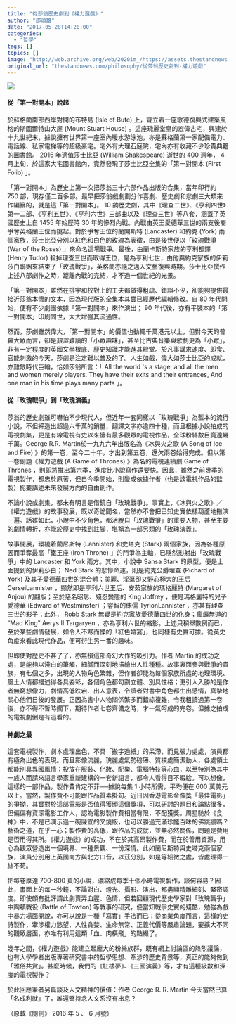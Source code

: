 ```yaml
---
title: "從莎翁歷史劇到《權力遊戲》"
author: "邵頌雄"
date: "2017-05-28T14:20:00"
categories:
  - "哲學"
tags: []
topics: []
image: "http://web.archive.org/web/2020im_/https://assets.thestandnews.com/media/photos/18679295525_f39cc1bc70_z_0hQsP.jpg"
original_url: "thestandnews.com/philosophy/從莎翁歷史劇到-權力遊戲"
---
```

![](http://web.archive.org/web/2020im_/https://assets.thestandnews.com/media/photos/18679295525_f39cc1bc70_z_0hQsP.jpg)

#### **從「第一對開本」說起**

於蘇格蘭南部西岸對開的布特島 (Isle of Bute) 上，聳立着一座歌德復興式建築風格的斯圖爾特山大屋 (Mount Stuart House) 。這座瑰麗堂皇的宏偉古宅，興建於十九世紀末，據說擁有世界第一座室內暖水游泳池，亦是蘇格蘭第一家配備電力、電話線、私家電梯等的超級豪宅。宅外有大理石庭院，宅內亦有收藏不少珍貴典籍的圖書館。 2016 年適值莎士比亞 (William Shakespeare) 逝世的 400 週年， 4 月上旬，於這家大宅圖書館內，竟然發現了莎士比亞全集的「第一對開本 (First Folio) 」。

「第一對開本」為歷史上第一次把莎翁三十六部作品出版的合集，當年印行約 750 部，現存僅二百多部。最早把莎翁戲劇劃分作喜劇、歷史劇和悲劇三大類來作編纂的，就是這「第一對開本」。 10 齣歷史劇，其中《理查二世》、《亨利四世》第一二部、《亨利五世》、《亨利六世》三部曲以及《理查三世》等八套，涵蓋了英國歷史上自 1455 年始歷時 30 年的慘烈內戰。內戰由英王愛德華三世的兩支後裔爭奪英格蘭王位而挑起。對於爭奪王位的蘭開斯特 (Lancaster) 和約克 (York) 兩個家族，莎士比亞分別以紅色和白色的玫瑰為表徵，由是後世便以「玫瑰戰爭 (War of the Roses) 」來命名這場戰爭。最後，由蘭卡斯特家族的亨利都鐸 (Henry Tudor) 殺掉理查三世而取得王位，是為亨利七世，由他與約克家族的伊莉莎白聯姻來結束了「玫瑰戰爭」，英格蘭亦隨之邁入文藝復興時期。莎士比亞撰作上述八部劇作之時，距離內戰的完結，才不過一個世紀的光景。

「第一對開本」雖然在排字和校對上的工夫都做得粗疏、錯誤不少，卻能夠提供最接近莎翁本懷的文本，因為現代版的全集本其實已經歷代編輯修改。自 80 年代開始，便有不少劇團依據「第一對開本」來作演出； 90 年代後，亦有平裝本的「第一對開本」印刷問世，大大增強其流通性。

然而，莎劇雖然偉大，「第一對開本」的價值也動輒千萬港元以上，但對今天的普羅大眾而言，卻是艱澀難讀的「小眾趣味」，甚至比古典音樂與歌劇更為「小眾」，非有一定程度的英國文學根底、歷史知識才能進其殿堂。於凡事講求速度、即食、官能刺激的今天，莎劇是注定難以普及的了。人生如戲，偉大如莎士比亞的成就，亦難敵時代巨輪，恰如莎翁所言：「 All the world 's a stage, and all the men and women merely players. They have their exits and their entrances, And one man in his time plays many parts 」。

#### **從「玫瑰戰爭」到「玫瑰演義」**

莎翁的歷史劇雖可嚇怕不少現代人，但近年一套同樣以「玫瑰戰爭」為藍本的流行小說，不但締造出超過六千萬的銷量，翻譯文字亦逾四十種，而且根據小說拍成的電視劇集，更是有線電視有史以來擁有最多觀眾的電視作品，全球粉絲數目竟達幾千萬。George R.R. Martin於一九九六年出版名為《冰與火之歌 (A Song of Ice and Fire) 》的第一卷，至今二十年，才出到第五卷，還欠兩卷始得完成。但以第一卷副題《權力遊戲 (A Game of Thrones) 》為名的電視連續劇 Game of Thrones ，則即將推出第六季，進度比小說寫作還要快。因此，雖然之前幾季的電視製作，都忠於原著，但自今季開始，則變成依據作者（也是該電視作品的監製）扼要講述未來發展方向的自由創作。

不論小說或劇集，都未有明言是借鏡自「玫瑰戰爭」。事實上，《冰與火之歌》／《權力遊戲》的故事發展，既以奇詭聞名，當然亦不會把已知史實依樣葫蘆地搬演一遍。話雖如此，小說中不少角色，都活脫自「玫瑰戰爭」的重要人物，甚至主要的劇情轉折，亦能於歷史中找到註腳，堪稱為一部另類的「玫瑰演義」。

故事開展，環繞着蘭尼斯特 (Lannister) 和史塔克 (Stark) 兩個家族，因為各種原因而爭奪最高「鐵王座 (Iron Throne) 」的鬥爭為主軸，已隱然影射出「玫瑰戰爭」中的 Lancaster 和 York 兩方。其中，小說中 Sansa Stark 的原型，便是上面提到的伊莉莎白； Ned Stark 的悲慘命運，則是約克公爵理查 (Richard of York) 及其子愛德華四世的混合體；美麗、淫蕩卻又野心極大的王后 CerseiLannister ，顯然即是亨利六世王后、安茹家族的瑪格麗特 (Margaret of Anjou) 的翻版；至於惡名昭彰、殘忍變態的 King Joffrey ，便是瑪格麗特的兒子愛德華 (Edward of Westminster) ；睿智的侏儒 TyrionLannister ，亦甚有理查三世的影子；此外， Robb Stark 無疑是約克家族愛德華四世的化身；瘋癲無道的 “Mad King” Aerys II Targaryen ，亦為亨利六世的縮影。上述只稍舉數例而已，至於某些劇情發展，如令人不寒而慄的「紅色婚宴」，也同樣有史實可據。從英史角度來看此現代作品，便可衍生另一番的趣味。

但即使對歷史不甚了了，亦無損這部奇幻大作的吸引力。作者 Martin 的成功之處，是能夠以淺白的筆觸，細膩而深刻地描繪出人性種種。故事裏面參與戰爭的貴族，有七個之多，出現的人物角色繁雜，但作者卻能為每個家族所處的地理環境、風土人情都描述得各具姿彩，各個角色都勾劃立體、別具性格；更引人入勝的是作者無窮想像力，劇情高低跌宕、出人意表，令讀者對書中角色都生出感情，真摯地關心他們日後的發展。正因為書中人物關係繁多而錯綜複雜，令我粗讀過第一卷後，亦不得不暫時擱下，期待作者七卷齊備之時，才一氣呵成的完卷。但據之拍成的電視劇倒是有追看的。

#### **神劇之最**

這套電視製作，劇本處理出色，不具「搬字過紙」的呆滯，而見張力處處，演員都有極為出色的表現。而且影像流麗，瑰麗處氣勢磅礡、質樸處簡潔動人，各處領土都能別具異國風情；投放在服裝、化妝、配樂、電腦特技等心血，以至特別為其中一族人而請來語言學家重新建構的一套新語言，都令人看得目不暇給。可以想像，這樣的一部作品，製作費肯定不菲──據說每集 1 小時所需，平均便在 600 萬美元以上。當然，製作費不可能跟作品質素掛勾。近日因香港電影金像獎「最佳電影」的爭拗，其實對於這部電影是否值得獲頒這個獎項，可以研討的題目和論點很多，但偏偏有資深電影工作人，認為電影製作費相當有限，不配獲獎。周星馳於《食神》中，不是已演示過一碗廉宜的叉燒飯，也可以勝過充滿珍饈百味的佛跳牆嗎？藝術之道，在乎一心；製作費的高低，跟作品的成就，並無必然關係，問題是費用是否用得其所。《權力遊戲》的成功，不在於其高昂製作費，而在於善用資源，用心為觀眾營造出一個境界、一種景觀、一份深情。此如蘭尼斯特與史塔克兩個家族，演員分別用上英國南方與北方口音，以茲分別，如是等細微之處，皆處理得一絲不苟。

把每卷厚達 700-800 頁的小說，濃縮成每季十個小時電視製作，談何容易？因此，畫面上的每一秒鐘，不論對白、燈光、攝影、演出，都盡顯精雕細刻、緊密調度。即使頗有批評謂此劇賣弄血腥、色情，但若回顧現代歷史學家對「玫瑰戰爭」中陶頓戰役 (Battle of Towton) 等戰事的研究，便當知戰爭史實的殘酷，勉強為戲中暴力場面開說，亦可以說是一種「寫實」手法而已；從商業角度而言，這樣的史詩製作，牽涉權力慾望、人性貪婪、生命無常、正義代價等嚴肅論題，要擴大不同的觀眾層面，亦唯有利用這類「血、肉橫飛」的點綴了。

幾年之間，《權力遊戲》能建立起龐大的粉絲族群，既有網上討論區的熱烈議論，也有大學學者出版專著研究書中的哲學思想、牽涉的歷史背景等，真正的能夠做到「雅俗共賞」。甚麼時候，我們的《紅樓夢》、《三國演義》等，才有這種級數和深度的電視製作？

於此回應筆者另篇談及人文精神的價值：作者 George R. R. Martin 今天當然已算「名成利就」了，誰還堅持念人文系沒有出息？

（原載《閱刊》 2016 年 5 、 6 月號）